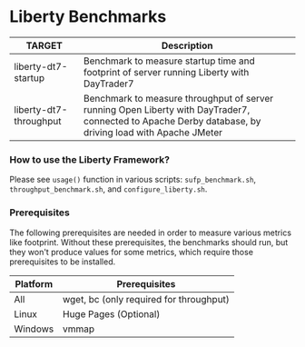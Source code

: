 
<!--
Licensed under the Apache License, Version 2.0 (the "License");
you may not use this file except in compliance with the License.
You may obtain a copy of the License at

[1]https://www.apache.org/licenses/LICENSE-2.0

Unless required by applicable law or agreed to in writing, software
distributed under the License is distributed on an "AS IS" BASIS,
WITHOUT WARRANTIES OR CONDITIONS OF ANY KIND, either express or implied.
See the License for the specific language governing permissions and
-->

# Liberty Benchmarks

**TARGET** | Description |
-- | -- | 
liberty-dt7-startup | Benchmark to measure startup time and footprint of server running Liberty with DayTrader7 | 
liberty-dt7-throughput | Benchmark to measure throughput of server running Open Liberty with DayTrader7, connected to Apache Derby database, by driving load with Apache JMeter |

### How to use the Liberty Framework?

Please see `usage()` function in various scripts: `sufp_benchmark.sh`, `throughput_benchmark.sh`, and `configure_liberty.sh`.

### Prerequisites

The following prerequisites are needed in order to measure various metrics like footprint. Without these prerequisites, the benchmarks should run, but they won't produce values for some metrics, which require those prerequisites to be installed.

Platform | Prerequisites |
-- | -- | 
All | wget, bc (only required for throughput) |
Linux | Huge Pages (Optional) |
Windows | vmmap |

